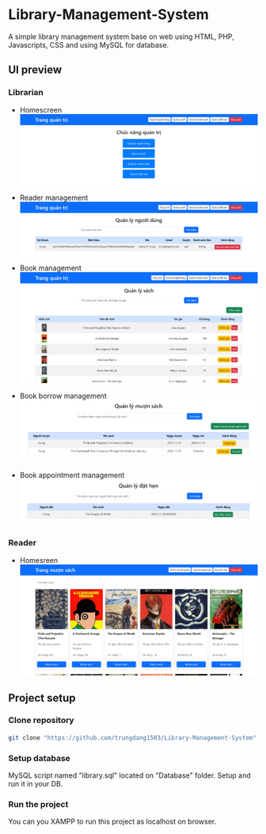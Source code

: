 # Library-Management-System
A simple library management system base on web using HTML, PHP, Javascripts, CSS and using MySQL for database.

## UI preview
### Librarian
- Homescreen
![UI_1](https://github.com/trungdang1503/Library-Management-System/blob/main/Image/UI_1.png)

- Reader management
![UI_2](https://github.com/trungdang1503/Library-Management-System/blob/main/Image/UI_2.png)

- Book management
![UI_3](https://github.com/trungdang1503/Library-Management-System/blob/main/Image/UI_3.png)

- Book borrow management
![UI_4](https://github.com/trungdang1503/Library-Management-System/blob/main/Image/UI_4.png)

- Book appointment management
![UI_5](https://github.com/trungdang1503/Library-Management-System/blob/main/Image/UI_5.png)

### Reader
- Homesreen
![UI_6](https://github.com/trungdang1503/Library-Management-System/blob/main/Image/UI_6.png)

## Project setup
### Clone repository
```sh
git clone "https://github.com/trungdang1503/Library-Management-System"
```

### Setup database
MySQL script named "library.sql" located on "Database" folder. Setup and run it in your DB.


### Run the project
You can you XAMPP to run this project as localhost on browser.